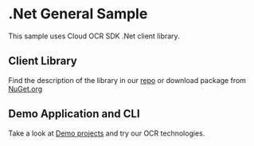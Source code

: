 # .Net General Sample

This sample uses Cloud OCR SDK .Net client library.

## Client Library

Find the description of the library in our [repo](https://github.com/abbyysdk/cloudsdk-client-dotnet) or download package from [NuGet.org](https://www.nuget.org/packages/Abbyy.CloudSdk.V2.Client/)

## Demo Application and CLI
Take a look at [Demo projects](https://github.com/abbyysdk/cloudsdk-demo-dotnet) and try our OCR technologies.
